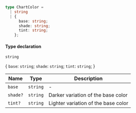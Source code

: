 ```ts
type ChartColor =
  | string
  | {
      base: string;
      shade: string;
      tint: string;
    };
```

#### Type declaration

`string`

{
`base`: `string`;
`shade`: `string`;
`tint`: `string`;
}

| Name     | Type     | Description                         |
| -------- | -------- | ----------------------------------- |
| `base`   | `string` | -                                   |
| `shade?` | `string` | Darker variation of the base color  |
| `tint?`  | `string` | Lighter variation of the base color |
